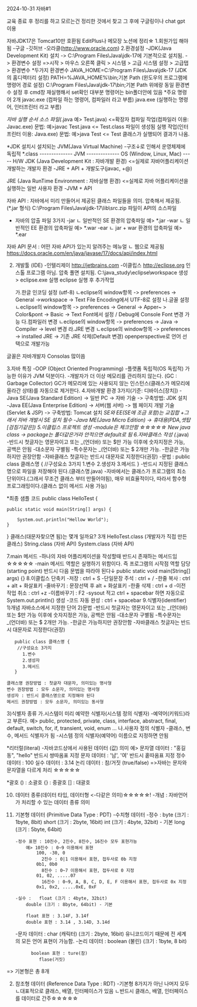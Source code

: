 2024-10-31 자바#1

교육 종료 후 정리를 하고 모르는건 정리한 것에서 찾고 그 후에 구글링이나 chat gpt 이용

자바JDK17은 Tomcat10만 호환됨
EditPlus나 메모장 노션에 정리☆
1.회원가입 해야됨
-구글
-깃허브
-오라클(http://www.oracle.com)
2.환경설정
-JDK(Java Development Kit) 설치
 -> C:\Program Files\Java\jdk-17에 기본적으로 설치됨.
 -> 환경변수 설정
   =>시작 > 마우스 오른쪽 클릭 > 시스템 > 고급 시스템 설정 > 고급탭 > 환경변수
   *두가지 환경변수
    JAVA_HOME=C:\Program Files\Java\jdk-17 (JDK의 홈디렉터리 설정)
    PATH=%JAVA_HOME%\bin;기본 Path (윈도우의 프로그램에 명령어 경로 설정)
	 C:\Program Files\Java\jdk-17\bin;기본 Path 위에랑 동일
환경변수 설정 후 cmd창 재실행해서 set확인
대부분 명령어는 bin폴더안에 있음
 *주요 명령어 2개
   javac.exe (컴파일 하는 명령어, 컴파일러 라고 부름)
   java.exe (실행하는 명령어, 인터프린터 라고 부름)

 *자바 실행 순서
  소스 파일(*.java 예> Test.java) <=확장자
  컴파일 작업(컴파일러 이용: Javac.exe)
	문법: 예>javac Test.java <= Test.class 파일이 생성됨
  실행 작업(인터프린터 이용: Java.exe)
	문법: 예>java Test <= Test 클래스가 실행되어 결과가 나옴.

 *JDK 설치시 설치되는 JVM(Java Virtual Machine)
  -구조↓로 인해서 운영체제에 독립적
	*.class
	--------------
	JVM
	--------------
	OS (Window, Linux, Mac)
	-----
	H/W
 JDK (Java Development Kit : 자바개발 환경) <=실제로 자바어플리케이션 개발하는 개발자 환경
 -JRE + API + 개발도구(javac, +@)

 JRE (Java RunTime Environment : 자바실행 환경) <=실제로 자바 어플리케이션을 실행하는 일반 사용자 환경
 -JVM + API

 자바 API : 자바에서 미리 만들어서 제공된 클래스 파일들을 의미.
	  압축해서 제공됨. (*.jar 형식)
	C:\Program Files\Java\jdk-17\lib\src.zip 파일이 API의 소스파일

 * 자바의 압출 파일 3가지
   -jar
    ㄴ 일반적인 SE 환경의 압축파일
      예> *.jar
   -war
    ㄴ 일반적인 EE 환경의 압축파일
      예> *.war
   -ear
    ㄴ jar + war 환경의 압축파일
      예> *.ear

자바 API 문서 : 어떤 자바 API가 있는지 알려주는 메뉴얼
 ㄴ 웹으로 제공됨
https://docs.oracle.com/en/java/javase/17/docs/api/index.html

 2. 개발툴 (IDE)
    -인텔리제이
    http://jetbrains.com
       -이클립스
    http://eclipse.org
    인스톨 프로그램 아님. 압축 풀면 설치됨.
    C:\java_study\eclipse\workspace 생성 > eclipse.exe 실행
    eclipse 실행 후 추가작업

    가.한글 인코딩 설정 (utf-8)
    ㄴeclipse의 window항목 -> preferences -> General ->workspace -> Text File Encoding에서 UTF-8로 설정
    나.글꼴 설정
    ㄴeclipse의 window항목 -> preferences -> General -> Apper~ > Color&pont -> Basic -> Text Font에서 설정 / Debug에 Console Font 변경 가능
    다.컴파일러 변경
    ㄴeclipse의 window항목 -> preferences -> Java -> Compiler -> level 변경
    라.JRE 변경
    ㄴeclipse의 window항목 -> preferences -> installed JRE -> 기존 JRE 삭제(Default 변경)
    openperspective로 언어 선택으로 개발가능

글꼴은 자바개발자 Consolas 많이씀

3.자바 특징
-OOP (Object Oriented Programming)
-플랫폼 독립적(OS 독립적)
 가능한 이유가 JVM 덕분이다.
-개발자가 더 이상 메모리를 관리하지 않는다. (GC : Garbage Collector)
 GC가 메모리에 있는 사용되지 않는 인스턴스(클래스가 메모리에 올라간 상태)를 자동으로 제거한다.
4.자바개발 환경 3가지(기준: 디바이스[장치])
-Java SE(Java Standard Edition)
 -> 일반 PC
 -> 자바 기술
 -> 구축방법: JDK 설치
-Java EE(Java Enterprise Edition)
 -> 서버(웹 서버)
 -> 웹 페이지 개발 기술(Servlet & JSP)
 -> 구축방법: Tomcat 설치
*SE와 EE(SE에 조금 포함)는 교집합
 +그래서 자바 개발시 SE 설치 필수
-Java ME(Java Micro Edition)
 -> 휴대용(PDA,셋탑[검침기같은])
5.이클립스 프로젝트 생성
 -module은 체크안함 ☆☆☆☆☆
New java class -> package는 폴더같은거라 안적으면 default로 됨
6.자바클래스 작성 (*.java)
 -반드시 첫글자는 영문자이고 또는 _(언더바) 또는 $만 가능
  이후에 숫자지정은 가능, 공백은 안됨
 -대소문자 구별됨
 -특수문자는 _(언더바) 또는 $ 2개만 가능.
 -한글은 가능하지만 권장안함
 -자바클래스 첫글자는 반드시 대문자로 지정한다(권장)
 -문법 :
	   public class 클래스명 {
		//구성요소 3가지
		  1.변수
		  2.생성자
		  3.메서드
	   }
 -반드시 지정된 클래스명으로 파일을 저장해야 된다.(클래스명.java)
 -자바에서는 클래스가 프로그램의 최소 단위이다.(그래서 무조건 클래스 부터 만들어야됨), 매우 비효율적이다, 따라서 함수형 프로그래밍이다.(클래스 없이 메서드 사용 가능)

 *최종 샘플 코드
  public class HelloTest {

	public static void main(String[] args) {
		
		System.out.println("Hellow World");
	}

  }
	클래스(대문자찾으면 됨)는 몇개 일까요? 3개
	HelloTest.class (개발자가 직접 만든 클래스)
	String.class (자바 API)
	System.class (자바 API)

7.main 메서드
 -하나의 자바 어플리케이션을 작성할때 반드시 존재하는 메서드임☆☆☆☆☆
 -main 메서드 역할은 실행하기 위함이다. 즉 프로그램의 시작점 역할 담당(starting point)
  반드시 다음 문법을 따라야 된다↓
  public static void main(String[] args) {}
8.이클립스 단축키
 -저장 : ctrl + S
 -단일문장 주석 : ctrl + /
 -한줄 복사 : ctrl + alt + 화살표키
 -줄바꾸기 : 문장선택 후 alt + 화살표키
 -한줄 삭제 : ctrl + d
 -이전 작업 취소 : ctrl +z
 -이름바꾸기 : F2
 -sysout 적고 ctrl + spacebar 하면 자동으로 System.out.println() 생성
 -코드 자동 완성 : ctrl + spacebar
9.식별자(identifier)
 1)개념
   자바소스에서 지정한 단어
 2)문법
    -반드시 첫글자는 영문자이고 또는 _(언더바) 또는 $만 가능 이후에 숫자지정은 가능, 공백은 안됨
    -대소문자 구별됨
    -특수문자는 _(언더바) 또는 $ 2개만 가능.
    -한글은 가능하지만 권장안함
    -자바클래스 첫글자는 반드시 대문자로 지정한다(권장)

	   public class 클래스명 {
		//구성요소 3가지
		  1.변수
		  2.생성자
		  3.메서드
	   }
	
	클래스명 권장방법 : 첫글자 대문자, 의미있는 명사형
	변수 권장방법 : 모두 소문자, 의미있는 명사형
	생성자 : 반드시 클래스명으로 지정해야 된다
	메서드 권장방법 : 모두 소문자, 의미있는 동사형

  3)식별자 종류
   가.시스템이 미리 예약한 식별자(시스템 정의 식별자)
	-예약어(키워드)라고 부른다.
	 예> public, protected, private, class, interface, abstract, final, default, switch, for, if, transient, void, enum ...
   나.사용자 정의 식별자
	-클래스, 변수, 메서드 식별자가 됨
	-시스템 정의 식별자(예약어) 이름으로 지정하면 안됨

*리터럴(literal)
 -자바코드상에서 사용된 데이터 (값) 의미
  예> 	문자열 데이터 : "홍길동", "hello"
		반드시 쌍따옴표 지정
	문자 데이터 : '남', '여'
		반드시 홑따옴표 지정
	정수 데이터 : 100
	실수 데이터 : 3.14
	논리 데이터 : 참/거짓 (true/false)
 =>자바는 문자와 문자열을 다르게 처리 ☆☆☆☆☆

*괄호
 () : 소괄호
 {} : 중괄호
 [] : 대괄호

10. 데이터 종류(데이터 타입, 데이터형 <-다같은 의미)☆☆☆☆☆!
     -개념 : 자바언어가 처리할 수 있는 데이터 종류 의미

 1. 기본형 데이터 (Primitive Data Type : PDT)
    -수치형 데이터
    	-정수 : 	byte (크기 : 1byte, 8bit)
    		short (크기 : 2byte, 16bit)
    		int (크기 : 4byte, 32bit) - 기본
    		long (크기 : 5byte, 64bit)
    		

    	-정수 표현 : 10진수, 2진수, 8진수, 16진수 모두 표현가능
    		예> 10진수 : 0~9 이용해서 표현
    			100, -30, 0
    		      2진수 : 0|1 이용해서 표현, 접두사로 0b 지정
    			0b1, 0b0
    		      8진수 : 0~7 이용해서 표현, 접두사로 0 지정
    			01, 02, .....07
    		      16진수 : 0~9, A, B, C, D, E, F 이용해서 표현, 접두사로 0x 지정
    			0x1, 0x2, .....0xE, 0xF
    	
    	-실수 : 	float (크기 : 4byte, 32bit)
    		double (크기 : 8byte, 64bit) - 기본
    		
    		float 표현 : 3.14F, 3.14f
    		double 표현 : 3.14 , 3.14D, 3.14d

    -문자 데이터 : char (캐릭터) (크기 : 2byte, 16bit)
    		유니코드이기 때문에 전 세계의 모든 언어 표현이 가능함.
    -논리 데이터 : boolean (불린) (크기 : 1byte, 8
    bit)

    	      boolean 표현 : ture(참)
    			 flase(거짓)

 => 기본형은 총 8개

  2) 참조형 데이터 (Reference Data Type : RDT)
     -기본형 8가지가 아닌 나머지 모두
      ㄴ대표적으로 클래스, 배열, 인터페이스가 있음
      ㄴ반드시 클래스, 배열, 인터페이스를 데이터로 간주☆☆☆☆☆
